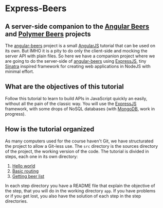 # Express-Beers

## A server-side companion to the [Angular Beers](https://github.com/LostInBrittany/angular-beers) and [Polymer Beers](https://github.com/LostInBrittany/polymer-beers) projects

The [angular-beers](https://github.com/LostInBrittany/angular-beers) project is a small [AngularJS](http://angularjs.org) tutorial that can be used on its own. But IMHO it is a pity to do only the client-side and mocking the server API with plain files. So here we have a companion project where we are going to do the server-side of [angular-beers](https://github.com/LostInBrittany/angular-beers) using [ExpressJS](http://expressjs.org/), tiny [Sinatra](http://www.sinatrarb.com/) inspired framework for creating web applications in NodeJS with minimal effort.

## What are the objectives of this tutorial

Follow this tutorial to learn to build APIs in JavaScript quickly an easily, without all the pain of the classic way. You will use the [ExpressJS](http://expressjs.org/) framework, with some drops of NoSQL databases (with [MongoDB](http://mongodb.com), work in progress).



## How is the tutorial organized ##

As many computers used for the course haven't Git, we have structurated the project to allow a Git-less use. The `src` directory is the sources directory of the project, the working version of the code. The tutorial is divided in steps, each one in its own directory:

1. [Hello world](./step-01/)
1. [Basic routing](./step-02/)
1. [Getting beer list](./step-03/)

In each step directory you have a README file that explain the objective of the step, that you will do in the working directory `app`. If you have problems or if you get lost, you also have the solution of each step in the step directories.
